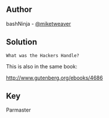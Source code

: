 ## Author
bashNinja - [@miketweaver](https://twitter.com/miketweaver)

## Solution
```
What was the Hackers Handle?
```
This is also in the same book:

http://www.gutenberg.org/ebooks/4686

## Key
Parmaster
